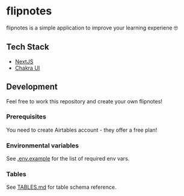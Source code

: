 # flipnotes
flipnotes is a simple application to improve your learning experiene 🤓

## Tech Stack
 - [NextJS](https://nextjs.org/)
 - [Chakra UI](https://chakra-ui.com/)
 ## Development
 Feel free to work this repository and create your own flipnotes!
 ### Prerequisites
 You need to create Airtables account - they offer a free plan!

 ### Environmental variables
 See [.env.example](./.env.example) for the list of required env vars.

 ### Tables
 See [TABLES.md](./docs/TABLES.md) for table schema reference.
